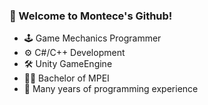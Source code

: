 ### 👋 Welcome to Montece's Github!

- 🕹️ Game Mechanics Programmer
- ⚙️ C#/C++ Development
- 🛠️ Unity GameEngine
- 👨‍🎓 Bachelor of MPEI
- 🧠 Many years of programming experience
